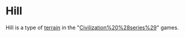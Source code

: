 # Hill

Hill is a type of [terrain](terrain) in the "[Civilization%20%28series%29](Civilization)" games.